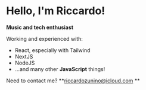 # Hello, I'm Riccardo! 
**Music and tech enthusiast**
 
 Working and experienced with:
  - React, especially with Tailwind
  - NextJS
  - NodeJS
  - ...and many other **JavaScript** things!


Need to contact me? 
**riccardozunino@icloud.com **

